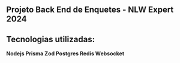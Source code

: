 ## Projeto Back End de Enquetes - NLW Expert 2024

## Tecnologias utilizadas:
<b> Nodejs </b>
<b> Prisma </b>
<b> Zod </b>
<b> Postgres </b>
<b> Redis </b>
<b> Websocket </b>